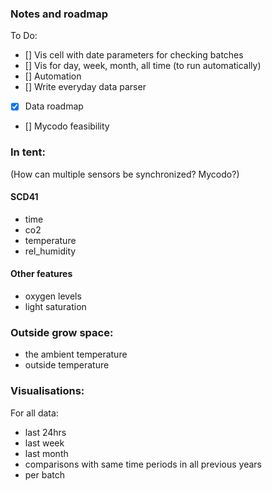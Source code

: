### Notes and roadmap

To Do:
- [] Vis cell with date parameters for checking batches
- [] Vis for day, week, month, all time (to run automatically)
- [] Automation
- [] Write everyday data parser
- [x] Data roadmap
- [] Mycodo feasibility




### In tent:
(How can multiple sensors be synchronized? Mycodo?)
#### SCD41
- time
- co2
- temperature
- rel_humidity
#### Other features
- oxygen levels
- light saturation


### Outside grow space:
- the ambient temperature
- outside temperature



### Visualisations:
For all data:
- last 24hrs
- last week
- last month
- comparisons with same time periods in all previous years
- per batch